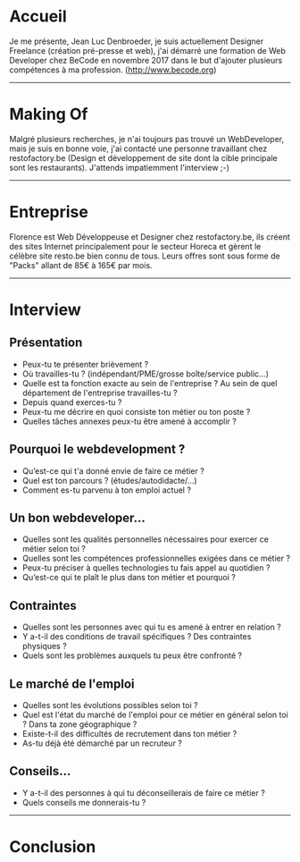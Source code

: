 # Accueil

Je me présente, Jean Luc Denbroeder, je suis actuellement Designer Freelance (création pré-presse et web), j'ai démarré une formation de Web Developer chez BeCode en novembre 2017 dans le but d'ajouter plusieurs compétences à ma profession. (http://www.becode.org)

*************************

# Making Of

Malgré plusieurs recherches, je n'ai toujours pas trouvé un WebDeveloper, mais je suis en bonne voie, j'ai contacté une personne travaillant chez restofactory.be (Design et développement de site dont la cible principale sont les restaurants). J'attends impatiemment l'interview ;-)

*************************

# Entreprise

Florence est Web Développeuse et Designer chez restofactory.be, ils créent des sites Internet principalement pour le secteur Horeca et gèrent le célèbre site resto.be bien connu de tous.
Leurs offres sont sous forme de "Packs" allant de 85€ à 165€ par mois.

*************************

# Interview

## Présentation

* Peux-tu te présenter brièvement ?
* Où travailles-tu ? (indépendant/PME/grosse boîte/service public...)
* Quelle est ta fonction exacte au sein de l'entreprise ? Au sein de quel département de l'entreprise travailles-tu ?
* Depuis quand exerces-tu ?
* Peux-tu me décrire en quoi consiste ton métier ou ton poste ?
* Quelles tâches annexes peux-tu être amené à accomplir ?

## Pourquoi le webdevelopment ?

* Qu’est-ce qui t'a donné envie de faire ce métier ?
* Quel est ton parcours ? (études/autodidacte/...)
* Comment es-tu parvenu à ton emploi actuel ?

## Un bon webdeveloper...

* Quelles sont les qualités personnelles nécessaires pour exercer ce métier selon toi ?
* Quelles sont les compétences professionnelles exigées dans ce métier ?
* Peux-tu préciser à quelles technologies tu fais appel au quotidien ?
* Qu’est-ce qui te plaît le plus dans ton métier et pourquoi ?

## Contraintes

* Quelles sont les personnes avec qui tu es amené à entrer en relation ?
* Y a-t-il des conditions de travail spécifiques ? Des contraintes physiques ?
* Quels sont les problèmes auxquels tu peux être confronté ?

## Le marché de l'emploi

* Quelles sont les évolutions possibles selon toi ?
* Quel est l'état du marché de l'emploi pour ce métier en général selon toi ? Dans ta zone géographique ?
* Existe-t-il des difficultés de recrutement dans ton métier ?
* As-tu déjà été démarché par un recruteur ?

## Conseils...

* Y a-t-il des personnes à qui tu déconseillerais de faire ce métier ?
* Quels conseils me donnerais-tu ?

*************************

# Conclusion


